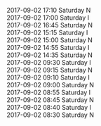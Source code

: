 2017-09-02 17:10 Saturday  N  
2017-09-02 17:00 Saturday  I  
2017-09-02 16:45 Saturday  N  
2017-09-02 15:15 Saturday  I  
2017-09-02 15:00 Saturday  N  
2017-09-02 14:55 Saturday  I  
2017-09-02 14:35 Saturday  N  
2017-09-02 09:30 Saturday  I  
2017-09-02 09:15 Saturday  N  
2017-09-02 09:10 Saturday  I  
2017-09-02 09:00 Saturday  N  
2017-09-02 08:55 Saturday  I  
2017-09-02 08:45 Saturday  N  
2017-09-02 08:40 Saturday  I  
2017-09-02 08:30 Saturday  N  
